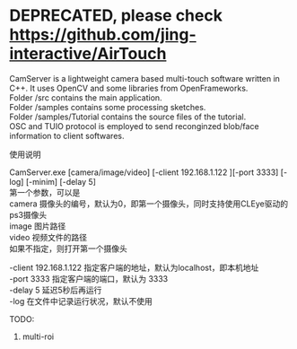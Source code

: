 DEPRECATED, please check https://github.com/jing-interactive/AirTouch
====================

﻿CamServer is a lightweight camera based multi-touch software written in C++.
It uses OpenCV and some libraries from OpenFrameworks.  
Folder /src contains the main application.   
Folder /samples contains some processing sketches.  
Folder /samples/Tutorial contains the source files of the tutorial.  
OSC and TUIO protocol is employed to send reconginzed blob/face information to client softwares.  

使用说明


CamServer.exe [camera/image/video] [-client 192.168.1.122 ][-port 3333] [-log] [-minim] [-delay 5]  
第一个参数，可以是  
camera		摄像头的编号，默认为0，即第一个摄像头，同时支持使用CLEye驱动的ps3摄像头  
image		图片路径  
video		视频文件的路径  
如果不指定，则打开第一个摄像头   

-client 192.168.1.122	指定客户端的地址，默认为localhost，即本机地址  
-port 3333	指定客户端的端口，默认为 3333  
-delay	5	延迟5秒后再运行  
-log 		在文件中记录运行状况，默认不使用  

TODO:
1. multi-roi 
